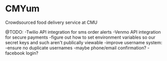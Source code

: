 # CMYum
Crowdsourced food delivery service at CMU

@TODO:
-Twilio API integration for sms order alerts
-Venmo API integration for secure payments
-figure out how to set environment variables so our secret
  keys and such aren't publically viewable
-improve username system:
  -ensure no duplicate usernames
  -maybe phone/email confirmation?
-facebook login?
